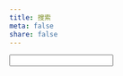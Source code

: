```yaml
---
title: 搜索
meta: false
share: false
---
```


<div class="searchbar">
<form action="https://www.baidu.com/baidu?ie=utf-8" target="_blank">
<input class="search" type="text" placeholder="" autocomplete="off" name="word">
</form>
</div>
